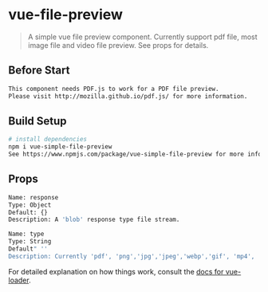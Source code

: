 # vue-file-preview

> A simple vue file preview component. Currently support pdf file, most image file and video file preview. See props for details.
## Before Start

``` bash
This component needs PDF.js to work for a PDF file preview.
Please visit http://mozilla.github.io/pdf.js/ for more information.
```
## Build Setup

``` bash
# install dependencies
npm i vue-simple-file-preview
See https://www.npmjs.com/package/vue-simple-file-preview for more information.
```
## Props

``` bash
Name: response
Type: Object
Default: {}
Description: A 'blob' response type file stream.
```

``` bash
Name: type
Type: String
Default" ''
Description: Currently 'pdf', 'png','jpg','jpeg','webp','gif', 'mp4', 'webm', 'ogg' are supported.
```
For detailed explanation on how things work, consult the [docs for vue-loader](http://vuejs.github.io/vue-loader).
